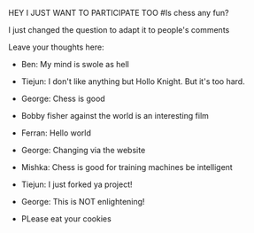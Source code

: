 HEY I JUST WANT TO PARTICIPATE TOO
#Is chess any fun?

I just changed the question to adapt it to people's comments

Leave your thoughts here:

- Ben: My mind is swole as hell
- Tiejun: I don't like anything but Hollo Knight. But it's too hard.
- George: Chess is good
- Bobby fisher against the world is an interesting film
- Ferran: Hello world
- George: Changing via the website
- Mishka: Chess is good for training machines be intelligent

- Tiejun: I just forked ya project!

- George: This is NOT enlightening!
- PLease eat your cookies
